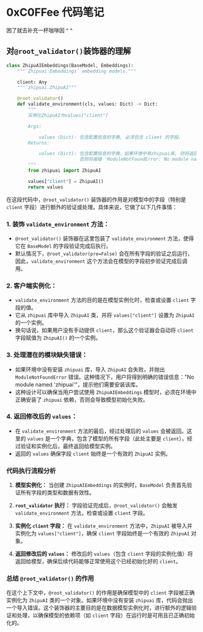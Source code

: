 # 0xC0FFee 代码笔记

困了就去补充一杯咖啡因 ^ ^

## 对`@root_validator()`装饰器的理解

```python
class ZhipuAIEmbeddings(BaseModel, Embeddings):
    """`Zhipuai Embeddings` embedding models."""

    client: Any
    """`zhipuai.ZhipuAI"""

    @root_validator()
    def validate_environment(cls, values: Dict) -> Dict:
        """
        实例化ZhipuAI为values["client"]

        Args:

            values (Dict): 包含配置信息的字典, 必须包含 client 的字段.
        Returns:

            values (Dict): 包含配置信息的字典。如果环境中有zhipuai库, 则将返回实例化的ZhipuAI类
                           否则将报错 'ModuleNotFoundError: No module named 'zhipuai''.
        """
        from zhipuai import ZhipuAI

        values["client"] = ZhipuAI()
        return values

```

在这段代码中，`@root_validator()` 装饰器的作用是对模型中的字段（特别是 `client` 字段）进行额外的验证或处理。具体来说，它做了以下几件事情：

### 1. **装饰 `validate_environment` 方法：**

* `@root_validator()` 装饰器在这里包装了 `validate_environment` 方法，使得它在 `BaseModel` 的字段验证完成后执行。
* 默认情况下，`@root_validator(pre=False)` 会在所有字段的验证之后运行，因此，`validate_environment` 这个方法会在模型的字段初步验证完成后调用。

### 2. **客户端实例化：**

* `validate_environment` 方法的目的是在模型实例化时，检查或设置 `client` 字段的值。
* 它从 `zhipuai` 库中导入 `ZhipuAI` 类，并将 `values["client"]` 设置为 `ZhipuAI` 的一个实例。
* 换句话说，如果用户没有手动提供 `client`，那么这个验证器会自动将 `client` 字段赋值为 `ZhipuAI()` 的一个实例。

### 3. **处理潜在的模块缺失错误：**

* 如果环境中没有安装 `zhipuai` 库，导入 `ZhipuAI` 会失败，并抛出 `ModuleNotFoundError` 错误。这种情况下，用户将得到明确的错误信息："No module named 'zhipuai'"，提示他们需要安装该库。
* 这种设计可以确保当用户尝试使用 `ZhipuAIEmbeddings` 模型时，必须在环境中正确安装了 `zhipuai` 依赖，否则会导致模型初始化失败。

### 4. **返回修改后的 `values`：**

* 在 `validate_environment` 方法的最后，经过处理后的 `values` 会被返回。这里的 `values` 是一个字典，包含了模型的所有字段（此处主要是 `client`），经过验证和实例化后，最终返回给模型实例。
* 返回的 `values` 确保字段 `client` 始终是一个有效的 `ZhipuAI` 实例。

### 代码执行流程分析

1. **模型实例化：**
   当创建 `ZhipuAIEmbeddings` 的实例时，`BaseModel` 负责首先验证所有字段的类型和数据有效性。

2. **`root_validator` 执行：**
   字段验证完成后，`@root_validator()` 会触发 `validate_environment` 方法，检查或设置 `client` 字段。

3. **实例化 `client` 字段：**
   在 `validate_environment` 方法中，`ZhipuAI` 被导入并实例化为 `values["client"]`，确保 `client` 字段始终是一个有效的 `ZhipuAI` 对象。

4. **返回修改后的 `values`：**
   修改后的 `values`（包含 `client` 字段的实例化值）将返回给模型，确保后续代码能够正常使用这个已经初始化好的 `client`。

### 总结 `@root_validator()` 的作用

在这个上下文中，`@root_validator()` 的作用是确保模型中的 `client` 字段被正确实例化为 `ZhipuAI` 类的一个对象。如果环境中没有安装 `zhipuai` 库，代码会抛出一个导入错误。这个装饰器的主要目的是在数据模型实例化时，进行额外的逻辑验证和处理，以确保模型的依赖项（如 `client` 字段）在运行时是可用且已正确初始化的。
